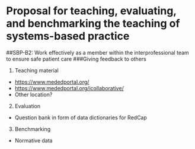 # Proposal for teaching, evaluating, and benchmarking the teaching of systems-based practice

##SBP-B2: Work effectively as a member within the interprofessional team to ensure safe patient care
###Giving feedback to others
 1. Teaching material
   * https://www.mededportal.org/
   * https://www.mededportal.org/icollaborative/ 
   * Other location?
 2. Evaluation
   * Question bank in form of data dictionaries for RedCap
 3. Benchmarking
   * Normative data
